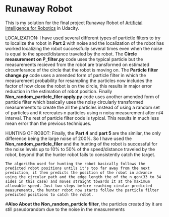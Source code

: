 # Runaway Robot

This is my solution for the final project Runaway Robot of
[Artificial Intelligence for Robotics](https://www.udacity.com/course/artificial-intelligence-for-robotics--cs373)
in Udacity.

LOCALIZATION:
    I have used several different types of partictle filters to try to localize the robot in **Part 2** with noise and the localization of the robot has worked localizing the robot successfully several times even when the noise is equal to the speed/distance traveled by the robot.
    The **Circle measurement on P_filter.py** code uses the typical particle but the measurements recieved from the robot are transformed on estimated circumferance of the circle that the robot is moving on.
    The **Particle filter change.py** code uses a amended form of particle filter in which the measurement probability for resampling the particles now includes the factor of how close the robot is on the circle, this results in major error reduction in the estimation of robot position.
    Finally **Non_random_particle_filer apply.py** code uses another amended form of particle filter which basically uses the noisy circularly transformed measurements to create the all the particles instead of using a random set of particles and it recreates n particles using n noisy measurement after n/4 interval. The rest of particle filter code is typical. This results in much less mean error than the previous techniques.

HUNTING OF ROBOT:
    Finally, the **Part 4** and **part 5** are the similar, the only difference being the large noise of 200%. So I have used the  **Non_random_particle_filer** and the hunting of the robot is successful for the noise levels up to 10% to 50% of the speed/distance traveled by the robot, beyond that the hunter robot fails to consistently catch the target.

    The algorithm used for hunting the robot basically follows the predicted robot positions untils it's too far away from the next prediction, it then predicts the position of the robot in advance using the circular path and the edge length the of the n_gon(33 to 34 sides in this case) and moves straight towards it at the maximum allowable speed. Just two steps before reaching cirular predicted measurements, the hunter robot now starts follow the particle filter predicted positions to catch the robot.

#**Also About the Non_random_particle filter**, the particles created by it are still pseudorandom due to the noise in the measurements

